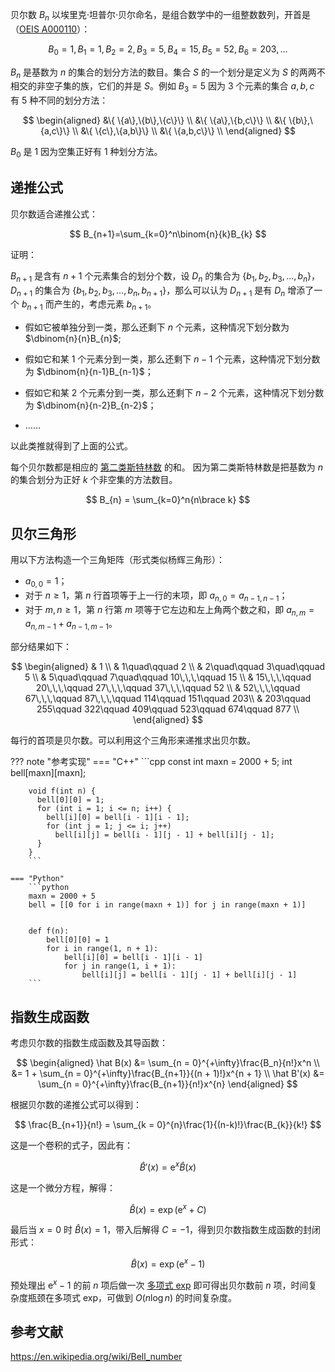 贝尔数 $B_n$ 以埃里克·坦普尔·贝尔命名，是组合数学中的一组整数数列，开首是（[OEIS A000110](https://oeis.org/A000110)）：

$$
B_0 = 1,B_1 = 1,B_2=2,B_3=5,B_4=15,B_5=52,B_6=203,\dots
$$

$B_n$ 是基数为 $n$ 的集合的划分方法的数目。集合 $S$ 的一个划分是定义为 $S$ 的两两不相交的非空子集的族，它们的并是 $S$。例如 $B_3 = 5$ 因为 3 个元素的集合 ${a, b, c}$ 有 5 种不同的划分方法：

$$
\begin{aligned}
&\{ \{a\},\{b\},\{c\}\} \\
&\{ \{a\},\{b,c\}\} \\
&\{ \{b\},\{a,c\}\} \\
&\{ \{c\},\{a,b\}\} \\
&\{ \{a,b,c\}\} \\
\end{aligned}
$$

$B_0$ 是 1 因为空集正好有 1 种划分方法。

## 递推公式

贝尔数适合递推公式：

$$
B_{n+1}=\sum_{k=0}^n\binom{n}{k}B_{k}
$$

证明：

$B_{n+1}$ 是含有 $n+1$ 个元素集合的划分个数，设 $D_n$ 的集合为 $\{b_1,b_2,b_3,\dots,b_n\}$，$D_{n+1}$ 的集合为 $\{b_1,b_2,b_3,\dots,b_n,b_{n+1}\}$，那么可以认为 $D_{n+1}$ 是有 $D_{n}$ 增添了一个 $b_{n+1}$ 而产生的，考虑元素 $b_{n+1}$。

-   假如它被单独分到一类，那么还剩下 $n$ 个元素，这种情况下划分数为 $\dbinom{n}{n}B_{n}$;

-   假如它和某 1 个元素分到一类，那么还剩下 $n-1$ 个元素，这种情况下划分数为 $\dbinom{n}{n-1}B_{n-1}$；

-   假如它和某 2 个元素分到一类，那么还剩下 $n-2$ 个元素，这种情况下划分数为 $\dbinom{n}{n-2}B_{n-2}$；

-   ……

以此类推就得到了上面的公式。

每个贝尔数都是相应的 [第二类斯特林数](./stirling.md#第二类斯特林数stirling-number) 的和。
因为第二类斯特林数是把基数为 $n$ 的集合划分为正好 $k$ 个非空集的方法数目。

$$
B_{n} = \sum_{k=0}^n{n\brace k}
$$

## 贝尔三角形

用以下方法构造一个三角矩阵（形式类似杨辉三角形）：

-   $a_{0,0} = 1$；
-   对于 $n \ge 1$，第 $n$ 行首项等于上一行的末项，即 $a_{n,0}=a_{n-1,n-1}$；
-   对于 $m,n \ge 1$，第 $n$ 行第 $m$ 项等于它左边和左上角两个数之和，即 $a_{n,m}=a_{n,m-1}+a_{n-1,m-1}$。

部分结果如下：

$$
\begin{aligned}
& 1 	\\
& 1\quad\qquad 2	\\
& 2\quad\qquad 3\quad\qquad 5	\\
& 5\quad\qquad 7\quad\qquad 10\,\,\,\qquad 15 \\
& 15\,\,\,\qquad 20\,\,\,\qquad	27\,\,\,\qquad 37\,\,\,\qquad 52	\\
& 52\,\,\,\qquad	67\,\,\,\qquad 87\,\,\,\qquad 114\qquad 151\qquad 203\\
& 203\qquad	255\qquad 322\qquad	409\qquad 523\qquad	674\qquad 877 \\	
\end{aligned}
$$

每行的首项是贝尔数。可以利用这个三角形来递推求出贝尔数。

??? note "参考实现"
    === "C++"
        ```cpp
        const int maxn = 2000 + 5;
        int bell[maxn][maxn];
        
        void f(int n) {
          bell[0][0] = 1;
          for (int i = 1; i <= n; i++) {
            bell[i][0] = bell[i - 1][i - 1];
            for (int j = 1; j <= i; j++)
              bell[i][j] = bell[i - 1][j - 1] + bell[i][j - 1];
          }
        }
        ```
    
    === "Python"
        ```python
        maxn = 2000 + 5
        bell = [[0 for i in range(maxn + 1)] for j in range(maxn + 1)]
        
        
        def f(n):
            bell[0][0] = 1
            for i in range(1, n + 1):
                bell[i][0] = bell[i - 1][i - 1]
                for j in range(1, i + 1):
                    bell[i][j] = bell[i - 1][j - 1] + bell[i][j - 1]
        ```

## 指数生成函数

考虑贝尔数的指数生成函数及其导函数：

$$
\begin{aligned}
\hat B(x) &= \sum_{n = 0}^{+\infty}\frac{B_n}{n!}x^n \\
&= 1 + \sum_{n = 0}^{+\infty}\frac{B_{n+1}}{(n + 1)!}x^{n + 1} \\
\hat B'(x) &= \sum_{n = 0}^{+\infty}\frac{B_{n+1}}{n!}x^{n}
\end{aligned}
$$

根据贝尔数的递推公式可以得到：

$$
\frac{B_{n+1}}{n!} = \sum_{k = 0}^{n}\frac{1}{(n-k)!}\frac{B_{k}}{k!}
$$

这是一个卷积的式子，因此有：

$$
\hat B'(x) = \mathrm{e}^x \hat B(x)
$$

这是一个微分方程，解得：

$$
\hat B(x) = \exp\left(\mathrm{e}^x + C\right)
$$

最后当 $x = 0$ 时 $\hat B(x) = 1$，带入后解得 $C = -1$，得到贝尔数指数生成函数的封闭形式：

$$
\hat B(x) = \exp\left(\mathrm{e}^x - 1\right)
$$

预处理出 $\mathrm{e}^x - 1$ 的前 $n$ 项后做一次 [多项式 exp](../poly/elementary-func.md#多项式对数函数--指数函数) 即可得出贝尔数前 $n$ 项，时间复杂度瓶颈在多项式 exp，可做到 $O(n \log n)$ 的时间复杂度。

## 参考文献

<https://en.wikipedia.org/wiki/Bell_number>
